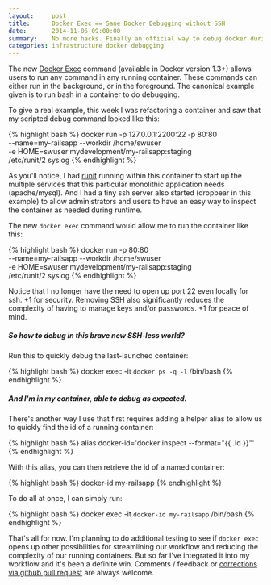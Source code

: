 ```yaml
---
layout:     post
title:      Docker Exec == Sane Docker Debugging without SSH
date:       2014-11-06 09:00:00
summary:    No more hacks. Finally an official way to debug docker during development or production.
categories: infrastructure docker debugging
---
```


The new [Docker Exec](https://docs.docker.com/reference/commandline/cli/#exec) command (available in Docker version 1.3+) allows users to run any command in any running container. These commands can either run in the background, or in the foreground. The canonical example given is to run bash in a container to do debugging. 

To give a real example, this week I was refactoring a container and saw that my scripted debug command looked like this:

{% highlight bash %}
docker run -p 127.0.0.1:2200:22 -p 80:80 \
  --name=my-railsapp --workdir /home/swuser \
  -e HOME=swuser mydevelopment/my-railsapp:staging \
  /etc/runit/2 syslog
{% endhighlight %}

As you'll notice, I had [runit](http://smarden.org/runit/) running within this container to start up the multiple services that this particular monolithic application needs (apache/mysql). And I had a tiny ssh server also started (dropbear in this example) to allow administrators and users to have an easy way to inspect the container as needed during runtime.

The new `docker exec` command would allow me to run the container like this:

{% highlight bash %}
docker run -p 80:80 \
  --name=my-railsapp --workdir /home/swuser \
  -e HOME=swuser mydevelopment/my-railsapp:staging \
  /etc/runit/2 syslog
{% endhighlight %}

Notice that I no longer have the need to open up port 22 even locally for ssh. +1 for security. 
Removing SSH also significantly reduces the complexity of having to manage keys and/or passwords. +1 for peace of mind.

##### So how to debug in this brave new SSH-less world?

Run this to quickly debug the last-launched container:

{% highlight bash %}
docker exec -it `docker ps -q -l` /bin/bash
{% endhighlight %}

##### And I'm in my container, able to debug as expected. 

There's another way I use that first requires adding a helper alias to allow us to quickly find the id of a running container:

{% highlight bash %}
alias docker-id='docker inspect --format="{{ .Id }}"'
{% endhighlight %}

With this alias, you can then retrieve the id of a named container:

{% highlight bash %}
docker-id my-railsapp
{% endhighlight %}

To do all at once, I can simply run:

{% highlight bash %}
docker exec -it `docker-id my-railsapp` /bin/bash
{% endhighlight %}

That's all for now. I'm planning to do additional testing to see if `docker exec` opens up other possibilities for streamlining our workflow and reducing the complexity of our running containers. But so far I've integrated it into my workflow and it's been a definite win. Comments / feedback or [corrections via github pull request](https://github.com/VentureUnknown/ventureunknown.github.io/blob/master/_posts/2014-11-06-docker-exec-devops-and-debugging.md) are always welcome.

